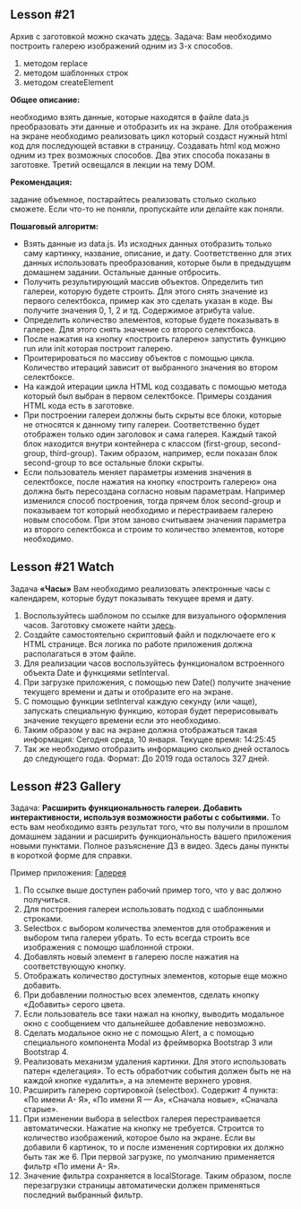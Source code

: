 Lesson #21
----------------------------

Архив с заготовкой можно скачать [здесь](http://www.jsexpert.net/wp-content/uploads/2018/01/dom_homework.zip).
Задача: Вам необходимо построить галерею изображений одним из 3-х способов.

1. методом replace
2. методом шаблонных строк
3. методом createElement

**Общее описание:** 

необходимо взять данные, которые находятся в файле data.js преобразовать эти данные и отобразить их на экране. Для отображения на экране необходимо реализовать цикл который создаст нужный html код для последующей вставки в страницу.
Создавать html код можно одним из трех возможных способов. Два этих способа показаны в заготовке. Третий освещался в лекции на тему DOM.

**Рекомендация:** 

задание объемное, постарайтесь реализовать столько сколько сможете. Если что-то не поняли, пропускайте или делайте как поняли.

**Пошаговый алгоритм:**

* Взять данные из data.js.
Из исходных данных отобразить только саму картинку, название, описание, и дату. Соответственно для этих данных использовать преобразования, которые были в предыдущем домашнем задании. Остальные данные отбросить.
* Получить результирующий массив объектов.
Определить тип галереи, которую будете строить. Для этого снять значение из первого селектбокса, пример как это сделать указан в коде. Вы получите значения 0, 1, 2 и тд. Содержимое атрибута value.
* Определить количество элементов, которые будете показывать в галерее. Для этого снять значение со второго селектбокса.
* После нажатия на кнопку «построить галерею» запустить функцию run или init которая построит галерею.
* Проитерироваться по массиву объектов с помощью цикла. Количество итераций зависит от выбранного значения во втором селектбоксе.
* На каждой итерации цикла HTML код создавать с помощью метода который был выбран в первом селектбоксе. Примеры создания HTML кода есть в заготовке.
* При построении галереи должны быть скрыты все блоки, которые не относятся к данному типу галереи. Соответственно будет отображен только один заголовок и сама галерея. Каждый такой блок находится внутри контейнера с классом (first-group, second-group, third-group). Таким образом, например, если показан блок second-group то все остальные блоки скрыты.
* Если пользователь меняет параметры изменив значения в селектбоксе, после нажатия на кнопку «построить галерею» она должна быть пересоздана согласно новым параметрам.
Например изменился способ построения, тогда прячем блок second-group и показываем тот который необходимо и перестраиваем галерею новым способом. При этом заново считываем значения параметра из второго селектбокса и строим то количество элементов, которе необходимо.




Lesson #21 Watch
----------------------------

Задача **«Часы»**
Вам необходимо реализовать электронные часы с календарем, которые будут показывать текущее время и дату.
1. Воспользуйтесь шаблоном по ссылке для визуального оформления часов. Заготовку сможете найти [здесь](http://www.jsexpert.net/wp-content/uploads/2018/02/clockExample.zip).
2. Создайте самостоятельно скриптовый файл и подключаете его к HTML странице. Вся логика по работе приложения должна располагаться в этом файле.
3. Для реализации часов воспользуйтесь функционалом встроенного объекта Date и функциями setInterval.
4. При загрузке приложения, с помощью new Date() получите значение текущего времени и даты и отобразите его на экране.
5. С помощью функции setInterval каждую секунду (или чаще), запускать специальную функцию, которая будет перерисовывать значение текущего времени если это необходимо.
6. Таким образом у вас на экране должна отображаться такая информация: Сегодня среда, 10 января. Текущее время: 14:25:45
7. Так же необходимо отобразить информацию сколько дней осталось до следующего года. Формат: До 2019 года осталось 327 дней.




Lesson #23 Gallery
----------------------------

Задача: **Расширить функциональность галереи. Добавить интерактивности, используя возможности работы с событиями.**
То есть вам необходимо взять результат того, что вы получили в прошлом домашнем задании и расширить функциональность вашего приложения новыми пунктами.
Полное разъяснение ДЗ в видео. Здесь даны пункты в короткой форме для справки.

Пример приложения: [Галерея](http://basic.jsexpert.net/example/gallery/)

1. По ссылке выше доступен рабочий пример того, что у вас должно получиться.
2. Для построения галереи использовать подход с шаблонными строками.
3. Selectbox с выбором количества элементов для отображения и выбором типа галереи убрать. То есть всегда строить все изображения с помощю шаблонной строки.
4. Добавлять новый элемент в галерею после нажатия на соответствующую кнопку.
5. Отображать количество доступных элементов, которые еще можно добавить.
6. При добавлении полностью всех элементов, сделать кнопку «Добавить» серого цвета.
7. Если пользователь все таки нажал на кнопку, выводить модальное окно с сообщением что дальнейшее добавление невозможно.
8. Сделать модальное окно не с помощью Аlert, а с помощью специального компонента Modal из фреймворка Bootstrap 3 или Bootstrap 4.
9. Реализовать механизм удаления картинки. Для этого использовать патерн «делегация». То есть обработчик события должен быть не на каждой кнопке «удалить», а на элементе верхнего уровня.
10. Расширить галерею сортировкой (selectbox). Содержит 4 пункта: «По имени А- Я», «По имени Я — А», «Сначала новые», «Сначала старые».
11. При изменении выбора в selectbox галерея перестраивается автоматически. Нажатие на кнопку не требуется. Строится то количество изображений, которое было на экране. Если вы добавили 6 картинок, то и после изменения сортировки их должно быть так же 6. При первой загрузке, по умолчанию применяется фильтр «По имени А- Я».
12. Значение фильтра сохраняется в localStorage. Таким образом, после перезагрузки страницы автоматически должен применяться последний выбранный фильтр.